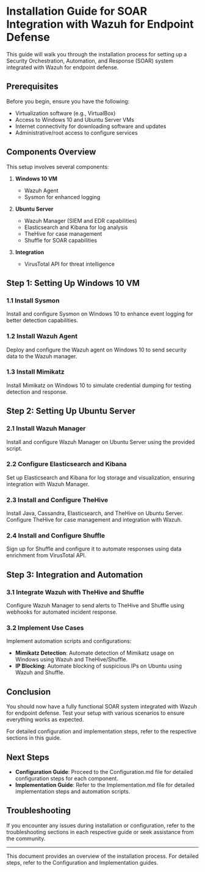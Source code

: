 # Installation Guide for SOAR Integration with Wazuh for Endpoint Defense

This guide will walk you through the installation process for setting up a Security Orchestration, Automation, and Response (SOAR) system integrated with Wazuh for endpoint defense.

## Prerequisites

Before you begin, ensure you have the following:

- Virtualization software (e.g., VirtualBox)
- Access to Windows 10 and Ubuntu Server VMs
- Internet connectivity for downloading software and updates
- Administrative/root access to configure services

## Components Overview

This setup involves several components:

1. **Windows 10 VM**
   - Wazuh Agent
   - Sysmon for enhanced logging

2. **Ubuntu Server**
   - Wazuh Manager (SIEM and EDR capabilities)
   - Elasticsearch and Kibana for log analysis
   - TheHive for case management
   - Shuffle for SOAR capabilities

3. **Integration**
   - VirusTotal API for threat intelligence

## Step 1: Setting Up Windows 10 VM

### 1.1 Install Sysmon

Install and configure Sysmon on Windows 10 to enhance event logging for better detection capabilities.

### 1.2 Install Wazuh Agent

Deploy and configure the Wazuh agent on Windows 10 to send security data to the Wazuh manager.

### 1.3 Install Mimikatz

Install Mimikatz on Windows 10 to simulate credential dumping for testing detection and response.

## Step 2: Setting Up Ubuntu Server

### 2.1 Install Wazuh Manager

Install and configure Wazuh Manager on Ubuntu Server using the provided script.

### 2.2 Configure Elasticsearch and Kibana

Set up Elasticsearch and Kibana for log storage and visualization, ensuring integration with Wazuh Manager.

### 2.3 Install and Configure TheHive

Install Java, Cassandra, Elasticsearch, and TheHive on Ubuntu Server. Configure TheHive for case management and integration with Wazuh.

### 2.4 Install and Configure Shuffle

Sign up for Shuffle and configure it to automate responses using data enrichment from VirusTotal API.

## Step 3: Integration and Automation

### 3.1 Integrate Wazuh with TheHive and Shuffle

Configure Wazuh Manager to send alerts to TheHive and Shuffle using webhooks for automated incident response.

### 3.2 Implement Use Cases

Implement automation scripts and configurations:
- **Mimikatz Detection**: Automate detection of Mimikatz usage on Windows using Wazuh and TheHive/Shuffle.
- **IP Blocking**: Automate blocking of suspicious IPs on Ubuntu using Wazuh and Shuffle.

## Conclusion

You should now have a fully functional SOAR system integrated with Wazuh for endpoint defense. Test your setup with various scenarios to ensure everything works as expected.

For detailed configuration and implementation steps, refer to the respective sections in this guide.

## Next Steps

- **Configuration Guide**: Proceed to the Configuration.md file for detailed configuration steps for each component.
- **Implementation Guide**: Refer to the Implementation.md file for detailed implementation steps and automation scripts.

## Troubleshooting

If you encounter any issues during installation or configuration, refer to the troubleshooting sections in each respective guide or seek assistance from the community.

---

This document provides an overview of the installation process. For detailed steps, refer to the Configuration and Implementation guides.
